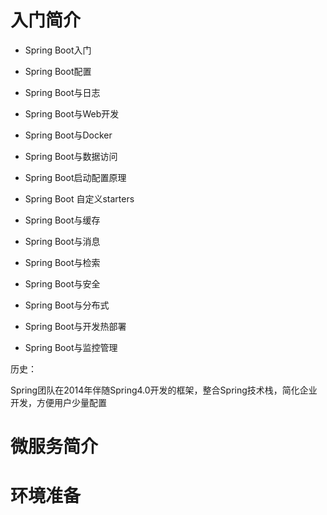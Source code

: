 # 入门简介

- Spring Boot入门
- Spring Boot配置
- Spring Boot与日志
- Spring Boot与Web开发
- Spring Boot与Docker
- Spring Boot与数据访问
- Spring Boot启动配置原理
- Spring Boot 自定义starters

- Spring Boot与缓存
- Spring Boot与消息
- Spring Boot与检索
- Spring Boot与安全
- Spring Boot与分布式
- Spring Boot与开发热部署
- Spring Boot与监控管理



历史：

​	Spring团队在2014年伴随Spring4.0开发的框架，整合Spring技术栈，简化企业开发，方便用户少量配置



# 微服务简介

# 环境准备